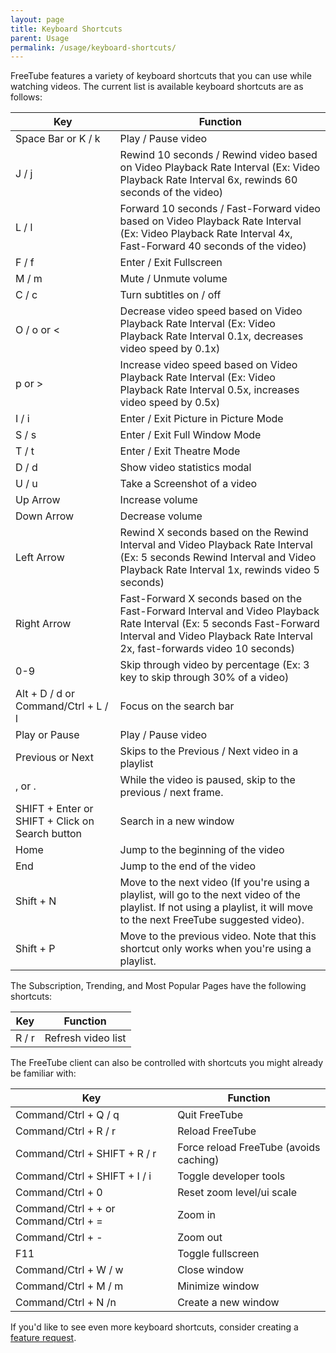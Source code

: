 ```yaml
---
layout: page
title: Keyboard Shortcuts
parent: Usage
permalink: /usage/keyboard-shortcuts/
---
```


FreeTube features a variety of keyboard shortcuts that you can use while watching videos. The current list is available keyboard shortcuts are as follows:

| Key                                             | Function                                                                                                                                                                                             |
| ----------------------------------------------- | ---------------------------------------------------------------------------------------------------------------------------------------------------------------------------------------------------- |
| Space Bar or K / k                              | Play / Pause video                                                                                                                                                                                   |
| J / j                                           | Rewind 10 seconds / Rewind video based on Video Playback Rate Interval (Ex: Video Playback Rate Interval 6x, rewinds 60 seconds of the video)                                                        |
| L / l                                           | Forward 10 seconds / Fast-Forward video based on Video Playback Rate Interval (Ex: Video Playback Rate Interval 4x, Fast-Forward 40 seconds of the video)                                            |
| F / f                                           | Enter / Exit Fullscreen                                                                                                                                                                              |
| M / m                                           | Mute / Unmute volume                                                                                                                                                                                 |
| C / c                                           | Turn subtitles on / off                                                                                                                                                                              |
| O / o or <                                      | Decrease video speed based on Video Playback Rate Interval (Ex: Video Playback Rate Interval 0.1x, decreases video speed by 0.1x)                                                                    |
| p or >                                          | Increase video speed based on Video Playback Rate Interval (Ex: Video Playback Rate Interval 0.5x, increases video speed by 0.5x)                                                                    |
| I / i                                           | Enter / Exit Picture in Picture Mode                                                                                                                                                                 |
| S / s                                           | Enter / Exit Full Window Mode                                                                                                                                                                        |
| T / t                                           | Enter / Exit Theatre Mode                                                                                                                                                                            |
| D / d                                           | Show video statistics modal                                                                                                                                                                          |
| U / u                                           | Take a Screenshot of a video                                                                                                                                                                         |
| Up Arrow                                        | Increase volume                                                                                                                                                                                      |
| Down Arrow                                      | Decrease volume                                                                                                                                                                                      |
| Left Arrow                                      | Rewind X seconds based on the Rewind Interval and Video Playback Rate Interval (Ex: 5 seconds Rewind Interval and Video Playback Rate Interval 1x, rewinds video 5 seconds)                          |
| Right Arrow                                     | Fast-Forward X seconds based on the Fast-Forward Interval and Video Playback Rate Interval (Ex: 5 seconds Fast-Forward Interval and Video Playback Rate Interval 2x, fast-forwards video 10 seconds) |
| 0-9                                             | Skip through video by percentage (Ex: 3 key to skip through 30% of a video)                                                                                                                          |
| Alt + D / d or Command/Ctrl + L / l             | Focus on the search bar                                                                                                                                                                              |
| Play or Pause                                   | Play / Pause video                                                                                                                                                                                   |
| Previous or Next                                | Skips to the Previous / Next video in a playlist                                                                                                                                                     |
| , or .                                          | While the video is paused, skip to the previous / next frame.                                                                                                                                        |
| SHIFT + Enter or SHIFT + Click on Search button | Search in a new window                                                                                                                                                                               |
| Home                                            | Jump to the beginning of the video                                                                                                                                                                   |
| End                                             | Jump to the end of the video                                                                                                                                                                         |
| Shift + N                                       | Move to the next video (If you're using a playlist, will go to the next video of the playlist. If not using a playlist, it will move to the next FreeTube suggested video).                          |
| Shift + P                                       | Move to the previous video. Note that this shortcut only works when you're using a playlist.                                                                                                         |

The Subscription, Trending, and Most Popular Pages have the following shortcuts:

| Key   | Function           |
| ----- | ------------------ |
| R / r | Refresh video list |

The FreeTube client can also be controlled with shortcuts you might already be familiar with:

| Key                                  | Function                               |
| ------------------------------------ | -------------------------------------- |
| Command/Ctrl + Q / q                 | Quit FreeTube                          |
| Command/Ctrl + R / r                 | Reload FreeTube                        |
| Command/Ctrl + SHIFT + R / r         | Force reload FreeTube (avoids caching) |
| Command/Ctrl + SHIFT + I / i         | Toggle developer tools                 |
| Command/Ctrl + 0                     | Reset zoom level/ui scale              |
| Command/Ctrl + + or Command/Ctrl + = | Zoom in                                |
| Command/Ctrl + -                     | Zoom out                               |
| F11                                  | Toggle fullscreen                      |
| Command/Ctrl + W / w                 | Close window                           |
| Command/Ctrl + M / m                 | Minimize window                        |
| Command/Ctrl + N /n                  | Create a new window                    |

If you'd like to see even more keyboard shortcuts, consider creating a [feature request](https://github.com/FreeTubeApp/FreeTube/issues/new?assignees=&labels=enhancement&template=feature_request.yaml&title=%5BFeature+Request%5D%3A+).
